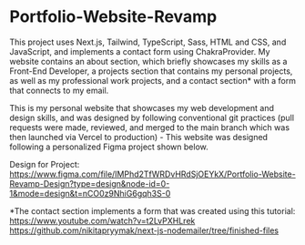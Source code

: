 # Portfolio-Website-Revamp
This project uses Next.js, Tailwind, TypeScript, Sass, HTML and CSS, and JavaScript, and implements a contact form using ChakraProvider.
My website contains an about section, which briefly showcases my skills as a Front-End Developer, a projects section that contains my personal projects, as well as my professional work projects, and a contact section* with a form that connects to my email.

This is my personal website that showcases my web development and design skills, and was designed by following conventional git practices (pull requests were made, reviewed, and merged to the main branch which was then launched via Vercel to production) - This website was designed following a personalized Figma project shown below.

Design for Project:
https://www.figma.com/file/IMPhd2TfWRDvHRdSjOEYkX/Portfolio-Website-Revamp-Design?type=design&node-id=0-1&mode=design&t=nCO0z9NhiG6gqh3S-0

*The contact section implements a form that was created using this tutorial:
https://www.youtube.com/watch?v=t2LvPXHLrek
https://github.com/nikitapryymak/next-js-nodemailer/tree/finished-files
